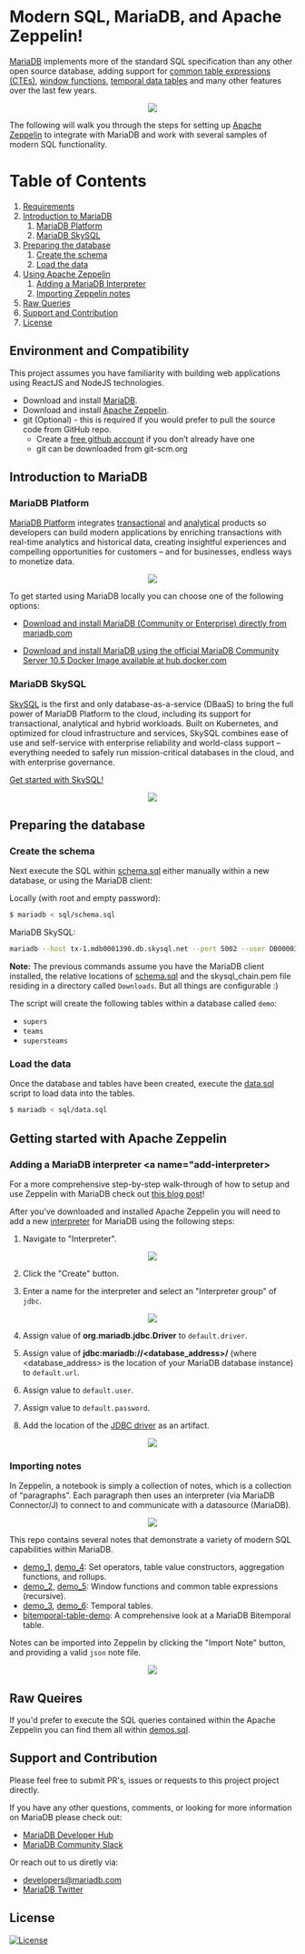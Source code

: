# Modern SQL, MariaDB, and Apache Zeppelin!

[MariaDB](http://www.mariadb.com) implements more of the standard SQL specification than any other open source database, adding support for [common table expressions (CTEs)](https://mariadb.com/kb/en/with/), [window functions](https://mariadb.com/kb/en/window-functions/), [temporal data tables](https://mariadb.com/kb/en/temporal-data-tables/) and many other features over the last few years. 

<p align="center" spacing="10">
    <kbd>
        <img src="media/demo.gif" />
    </kbd>
</p>

The following will walk you through the steps for setting up [Apache Zeppelin](https://zeppelin.apache.org/) to integrate with MariaDB and work with several samples of modern SQL functionality. 

# Table of Contents
1. [Requirements](#requirements)
2. [Introduction to MariaDB](#introduction)
    1. [MariaDB Platform](#platform)
    2. [MariaDB SkySQL](#skysql)
3. [Preparing the database](#prepare)
    1. [Create the schema](#schema)
    2. [Load the data](#data)
4. [Using Apache Zeppelin](#getting-started)
    1. [Adding a MariaDB Interpreter](#add-interpreter)
    2. [Importing Zeppelin notes](#import-note)
5. [Raw Queries](#queries)
6. [Support and Contribution](#support-contribution)
7. [License](#license)

## Environment and Compatibility <a name="requirements"></a>

This project assumes you have familiarity with building web applications using ReactJS and NodeJS technologies. 

* Download and install [MariaDB](#introduction). 
* Download and install [Apache Zeppelin](https://zeppelin.apache.org/download.html).
* git (Optional) - this is required if you would prefer to pull the source code from GitHub repo.
    - Create a [free github account](https://github.com/) if you don’t already have one
    - git can be downloaded from git-scm.org

## Introduction to MariaDB <a name="introduction"></a>

### MariaDB Platform <a name="platform"></a>

[MariaDB Platform](https://mariadb.com/products/mariadb-platform/) integrates [transactional](https://mariadb.com/products/mariadb-platform-transactional/) and [analytical](https://mariadb.com/products/mariadb-platform-analytical/) products so developers can build modern applications by enriching transactions with real-time analytics and historical data, creating insightful experiences and compelling opportunities for customers – and for businesses, endless ways to monetize data. 

<p align="center" spacing="10">
    <kbd>
        <img src="media/platform.png" />
    </kbd>
</p>

To get started using MariaDB locally you can choose one of the following options:

* [Download and install MariaDB (Community or Enterprise) directly from mariadb.com](https://mariadb.com/docs/deploy/installation/) 

* [Download and install MariaDB using the official MariaDB Community Server 10.5 Docker Image available at hub.docker.com](https://hub.docker.com/r/mariadb/columnstore)

### MariaDB SkySQL <a name="skysql">

[SkySQL](https://mariadb.com/products/skysql/) is the first and only database-as-a-service (DBaaS) to bring the full power of MariaDB Platform to the cloud, including its support for transactional, analytical and hybrid workloads. Built on Kubernetes, and optimized for cloud infrastructure and services, SkySQL combines ease of use and self-service with enterprise reliability and world-class support – everything needed to safely run mission-critical databases in the cloud, and with enterprise governance.

[Get started with SkySQL!](https://mariadb.com/products/skysql/#get-started)

<p align="center" spacing="10">
    <kbd>
        <img src="media/skysql.png" />
    </kbd>
</p>

## Preparing the database <a name="prepare"></a>

### Create the schema <a name="schema"></a>

Next execute the SQL within [schema.sql](sql/schema.sql) either manually within a new database, or using the MariaDB client:

Locally (with root and empty password):
```bash
$ mariadb < sql/schema.sql
```

MariaDB SkySQL:
```bash
mariadb --host tx-1.mdb0001390.db.skysql.net --port 5002 --user DB00003108 -pPassword123! --ssl-ca ~/Downloads/skysql_chain.pem < sql/schema.sql>
```

**Note:** The previous commands assume you have the MariaDB client installed, the relative locations of [schema.sql](sql/schema.sql) and the skysql_chain.pem file residing in a directory called `Downloads`. But all things are configurable :)

The script will create the following tables within a database called `demo`:

* `supers`
* `teams`
* `supersteams`

### Load the data <a name="data"></a>

Once the database and tables have been created, execute the [data.sql](sql/data.sql) script to load data into the tables.

```bash
$ mariadb < sql/data.sql
```

## Getting started with Apache Zeppelin<a name="getting-started"></a>

### Adding a MariaDB interpreter <a name="add-interpreter></a>

For a more comprehensive step-by-step walk-through of how to setup and use Zeppelin with MariaDB check out [this blog post](https://mariadb.com/resources/blog/create-beautiful-data-with-mariadb-skysql-and-apache-zeppelin/)!

After you've downloaded and installed Apache Zeppelin you will need to add a new [interpreter](https://zeppelin.apache.org/docs/0.8.2/usage/interpreter/overview.html) for MariaDB using the following steps:

1. Navigate to "Interpreter".

<p align="center" spacing="10">
    <kbd>
        <img src="media/interpreter.png" />
    </kbd>
</p>

2. Click the "Create" button.

3. Enter a name for the interpreter and select an "Interpreter group" of `jdbc`.

<p align="center" spacing="10">
    <kbd>
        <img src="media/name.png" />
    </kbd>
</p>

4. Assign value of **org.mariadb.jdbc.Driver** to `default.driver`.

5. Assign value of **jdbc:mariadb://<database_address>/** (where <database_address> is the location of your MariaDB database instance) to `default.url`.

6. Assign value to `default.user`.

7. Assign value to `default.password`.

8. Add the location of the [JDBC driver](https://mariadb.com/downloads/#connectors) as an artifact.

<p align="center" spacing="10">
    <kbd>
        <img src="media/artifact.png" />
    </kbd>
</p>

### Importing notes <a name="import-notes"></a>

In Zeppelin, a notebook is simply a collection of notes, which is a collection of “paragraphs”. Each paragraph then uses an interpreter (via MariaDB Connector/J) to connect to and communicate with a datasource (MariaDB).

<p align="center" spacing="10">
    <kbd>
        <img src="media/zeppelin.png" />
    </kbd>
</p>

This repo contains several notes that demonstrate a variety of modern SQL capabilities within MariaDB. 

* [demo_1](zeppelin/demo_1.json), [demo_4](zeppelin/demo_4.json): Set operators, table value constructors, aggregation functions, and rollups. 
* [demo_2](zeppelin/demo_2.json), [demo_5](zeppelin/demo_5.json): Window functions and common table expressions (recursive).
* [demo_3](zeppelin/demo_3.json), [demo_6](zeppelin/demo_6.json): Temporal tables.
* [bitemporal-table-demo](bitemporal-table-demo.json): A comprehensive look at a MariaDB Bitemporal table. 

Notes can be imported into Zeppelin by clicking the "Import Note" button, and providing a valid `json` note file.

<p align="center" spacing="10">
    <kbd>
        <img src="media/import.png" />
    </kbd>
</p>

## Raw Queires <a name="queries"></a>

If you'd prefer to execute the SQL queries contained within the Apache Zeppelin you can find them all within [demos.sql](sql/demos.sql).

## Support and Contribution <a name="support-contribution"></a>

Please feel free to submit PR's, issues or requests to this project project directly.

If you have any other questions, comments, or looking for more information on MariaDB please check out:

* [MariaDB Developer Hub](https://mariadb.com/developers)
* [MariaDB Community Slack](https://r.mariadb.com/join-community-slack)

Or reach out to us diretly via:

* [developers@mariadb.com](mailto:developers@mariadb.com)
* [MariaDB Twitter](https://twitter.com/mariadb)

## License  <a name="license"></a>
[![License](https://img.shields.io/badge/License-Apache%202.0-blue.svg?style=plastic)](https://opensource.org/licenses/Apache-2.0)
